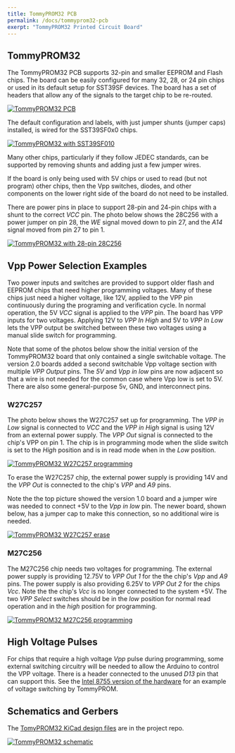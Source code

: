 ```yaml
---
title: TommyPROM32 PCB
permalink: /docs/tommyprom32-pcb
exerpt: "TommyPROM32 Printed Circuit Board"
---
```


## TommyPROM32

The TommyPROM32 PCB supports 32-pin and smaller EEPROM and Flash chips. The board can be easily configured for many 32, 28, or 24 pin chips or used in its default setup for SST39SF devices.  The board has a set of headers that allow any of the signals to the target chip to be re-routed.

[![TommyPROM32 PCB](images/TommyPROM32-jumpers-500.jpg)](images/TommyPROM32-jumpers.jpg)

The default configuration and labels, with just jumper shunts (jumper caps) installed, is wired for the SST39SF0x0 chips.

[![TommyPROM32 with SST39SF010](images/TommyPROM32-SST39SF-500.jpg)](images/TommyPROM32-SST39SF.jpg)

Many other chips, particularly if they follow JEDEC standards, can be supported by removing shunts and adding just a few jumper wires.

If the board is only being used with 5V chips or used to read (but not program) other chips, then the Vpp switches, diodes, and other components on the lower right side of the board do not need to be installed.

There are power pins in place to support 28-pin and 24-pin chips with a shunt to the correct _VCC_ pin.  The photo below shows the 28C256 with a power jumper on pin 28, the _WE_ signal moved down to pin 27, and the _A14_ signal moved from pin 27 to pin 1.

[![TommyPROM32 with 28-pin 28C256](images/TommyPROM32-28C256-500.jpg)](images/TommyPROM32-28C256.jpg)

## Vpp Power Selection Examples

Two power inputs and switches are provided to support older flash and EEPROM chips that need higher programming voltages.  Many of these chips just need a higher voltage, like 12V, applied to the VPP pin continuously during the programing and verification cycle.  In normal operation, the 5V _VCC_ signal is applied to the _VPP_ pin.  The board has VPP inputs for two voltages.  Applying 12V to _VPP In High_ and 5V to _VPP In Low_ lets the VPP output be switched between these two voltages using a manual slide switch for programming.

Note that some of the photos below show the initial version of the TommyPROM32 board that only contained a single switchable voltage.  The version 2.0 boards added a second switchable Vpp voltage section with multiple _VPP Output_ pins.  The _5V_ and _Vpp in low_ pins are now adjacent so that a wire is not needed for the common case where Vpp low is set to 5V.  There are also some general-purpose 5v, GND, and interconnect pins.

### W27C257 

The photo below shows the W27C257 set up for programming.  The _VPP in Low_ signal is connected to _VCC_ and the _VPP in High_ signal is using 12V from an external power supply. The _VPP Out_ signal is connected to the chip's VPP on pin 1.  The chip is in programming mode when the slide switch is set to the _High_ position and is in read mode when in the _Low_ position.

[![TommyPROM32 W27C257 programming](images/TommyPROM32-27C257-pgm-500.jpg)](images/TommyPROM32-27C257-pgm.jpg)

To erase the W27C257 chip, the external power supply is providing 14V and the _VPP Out_ is connected to the chip's _VPP_ and _A9_ pins.  

Note the the top picture showed the version 1.0 board and a jumper wire was needed to connect +5V to the _Vpp in low_ pin.  The newer board, shown below, has a jumper cap to make this connection, so no additional wire is needed.

[![TommyPROM32 W27C257 erase](images/TommyPROM32-27C257-erase-500.jpg)](images/TommyPROM32-27C257-erase.jpg)

### M27C256

The M27C256 chip needs two voltages for programming.  The external power supply is providing 12.75V to _VPP Out 1_ for the the chip's _Vpp_ and _A9_ pins.  The power supply is also providing 6.25V to _VPP Out 2_ for the chips _Vcc_.  Note the the chip's _Vcc_ is no longer connected to the system +5V.  The two _VPP Select_ switches should be in the _low_ position for normal read operation and in the _high_ position for programming.

[![TommyPROM32 M27C256 programming](images/TommyPROM32-27C256-500.jpg)](images/TommyPROM32-27C256.jpg)

## High Voltage Pulses

For chips that require a high voltage _Vpp_ pulse during programming, some external switching circuitry will be needed to allow the Arduino to control the VPP voltage.  There is a header connected to the unused _D13_ pin that can support this.  See the [Intel 8755 version of the hardware](hardware/#intel-8755a-hardware-version) for an example of voltage switching by TommyPROM.

## Schematics and Gerbers


The [TomyPROM32 KiCad design files](https://github.com/TomNisbet/TommyPROM/tree/master/schematics)
are in the project repo.

[![TommyPROM32 schematic](images/TommyPROM32-sch-700.png)](images/TommyPROM32-sch.png)
